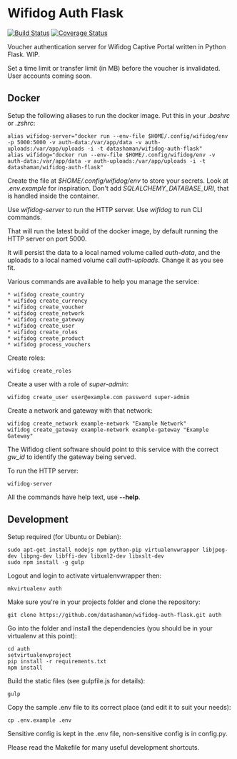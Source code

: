 # Wifidog Auth Flask

[![Build Status](http://drone.datashaman.com/api/badges/datashaman/wifidog-auth-flask/status.svg)](http://drone.datashaman.com/datashaman/wifidog-auth-flask)
[![Coverage Status](https://coveralls.io/repos/github/datashaman/wifidog-auth-flask/badge.svg?branch=master)](https://coveralls.io/github/datashaman/wifidog-auth-flask?branch=master)

Voucher authentication server for Wifidog Captive Portal written in Python Flask. WIP.

Set a time limit or transfer limit (in MB) before the voucher is invalidated. User accounts coming soon.

## Docker

Setup the following aliases to run the docker image. Put this in your _.bashrc_ or _.zshrc_:

    alias wifidog-server="docker run --env-file $HOME/.config/wifidog/env -p 5000:5000 -v auth-data:/var/app/data -v auth-uploads:/var/app/uploads -i -t datashaman/wifidog-auth-flask"
    alias wifidog="docker run --env-file $HOME/.config/wifidog/env -v auth-data:/var/app/data -v auth-uploads:/var/app/uploads -i -t datashaman/wifidog-auth-flask"

Create the file at _$HOME/.config/wifidog/env_ to store your secrets. Look at _.env.example_ for inspiration. Don't add _SQLALCHEMY_DATABASE_URI_, that is handled inside the container.

Use _wifidog-server_ to run the HTTP server. Use _wifidog_ to run CLI commands.

That will run the latest build of the docker image, by default running the HTTP server on port 5000.

It will persist the data to a local named volume called *auth-data*, and the uploads to a local named volume call *auth-uploads*. Change it as you see fit.

Various commands are available to help you manage the service:

    * wifidog create_country
    * wifidog create_currency
    * wifidog create_voucher
    * wifidog create_network
    * wifidog create_gateway
    * wifidog create_user
    * wifidog create_roles
    * wifidog create_product
    * wifidog process_vouchers

Create roles:

    wifidog create_roles

Create a user with a role of _super-admin_:

    wifidog create_user user@example.com password super-admin

Create a network and gateway with that network:

    wifidog create_network example-network "Example Network"
    wifidog create_gateway example-network example-gateway "Example Gateway"

The Wifidog client software should point to this service with the correct *gw_id* to identify the gateway being served.

To run the HTTP server:

    wifidog-server

All the commands have help text, use __--help__.

## Development

Setup required (for Ubuntu or Debian):

    sudo apt-get install nodejs npm python-pip virtualenvwrapper libjpeg-dev libpng-dev libffi-dev libxml2-dev libxslt-dev
    sudo npm install -g gulp

Logout and login to activate virtualenvwrapper then:

    mkvirtualenv auth

Make sure you're in your projects folder and clone the repository:

    git clone https://github.com/datashaman/wifidog-auth-flask.git auth

Go into the folder and install the dependencies (you should be in your virtualenv at this point):

    cd auth
    setvirtualenvproject
    pip install -r requirements.txt
    npm install

Build the static files (see gulpfile.js for details):

	gulp

Copy the sample .env file to its correct place (and edit it to suit your needs):

    cp .env.example .env

Sensitive config is kept in the .env file, non-sensitive config is in config.py.

Please read the Makefile for many useful development shortcuts.
